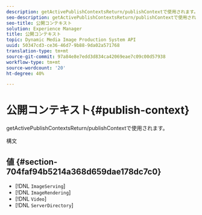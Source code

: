 ```yaml
---
description: getActivePublishContextsReturn/publishContextで使用されます。
seo-description: getActivePublishContextsReturn/publishContextで使用されます。
seo-title: 公開コンテキスト
solution: Experience Manager
title: 公開コンテキスト
topic: Dynamic Media Image Production System API
uuid: 50347cd3-ce36-46d7-9b88-9da02a571768
translation-type: tm+mt
source-git-commit: 97a84e8e7edd3d834ca42069eae7c09c00d57938
workflow-type: tm+mt
source-wordcount: '20'
ht-degree: 40%

---
```



# 公開コンテキスト{#publish-context}

getActivePublishContextsReturn/publishContextで使用されます。

構文

## 値 {#section-704faf94b5214a368d659dae178dc7c0}

* [!DNL `ImageServing`]
* [!DNL `ImageRendering`]
* [!DNL `Video`]
* [!DNL `ServerDirectory`]

